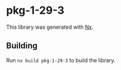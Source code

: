 # pkg-1-29-3

This library was generated with [Nx](https://nx.dev).

## Building

Run `nx build pkg-1-29-3` to build the library.
